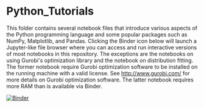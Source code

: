 # Python_Tutorials
This folder contains several notebook files that introduce various aspects of the Python programming language and some popular packages such as NumPy, Matplotlib, and Pandas. Clicking the Binder icon below will launch a Jupyter-like file browser where you can access and run interactive versions of most notebooks in this repository. The exceptions are the notebooks on using Gurobi's optimization library and the notebook on distribution fitting. The former notebook require Gurobi optimization software to be installed on the running machine with a valid license. See http://www.gurobi.com/ for more details on Gurobi optimization software. The latter notebook requires more RAM than is available via Binder.

[![Binder](https://mybinder.org/badge_logo.svg)](https://mybinder.org/v2/gh/nkfreeman/Python_Tutorials/master)
